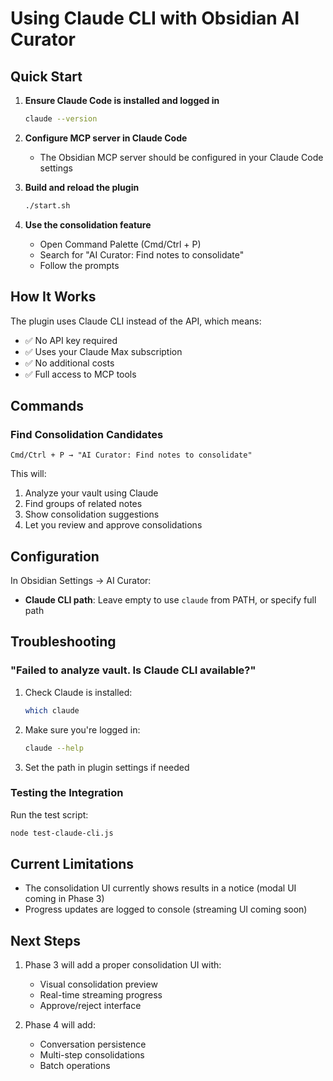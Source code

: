 # Using Claude CLI with Obsidian AI Curator

## Quick Start

1. **Ensure Claude Code is installed and logged in**
   ```bash
   claude --version
   ```

2. **Configure MCP server in Claude Code**
   - The Obsidian MCP server should be configured in your Claude Code settings

3. **Build and reload the plugin**
   ```bash
   ./start.sh
   ```

4. **Use the consolidation feature**
   - Open Command Palette (Cmd/Ctrl + P)
   - Search for "AI Curator: Find notes to consolidate"
   - Follow the prompts

## How It Works

The plugin uses Claude CLI instead of the API, which means:
- ✅ No API key required
- ✅ Uses your Claude Max subscription
- ✅ No additional costs
- ✅ Full access to MCP tools

## Commands

### Find Consolidation Candidates
```
Cmd/Ctrl + P → "AI Curator: Find notes to consolidate"
```

This will:
1. Analyze your vault using Claude
2. Find groups of related notes
3. Show consolidation suggestions
4. Let you review and approve consolidations

## Configuration

In Obsidian Settings → AI Curator:
- **Claude CLI path**: Leave empty to use `claude` from PATH, or specify full path

## Troubleshooting

### "Failed to analyze vault. Is Claude CLI available?"

1. Check Claude is installed:
   ```bash
   which claude
   ```

2. Make sure you're logged in:
   ```bash
   claude --help
   ```

3. Set the path in plugin settings if needed

### Testing the Integration

Run the test script:
```bash
node test-claude-cli.js
```

## Current Limitations

- The consolidation UI currently shows results in a notice (modal UI coming in Phase 3)
- Progress updates are logged to console (streaming UI coming soon)

## Next Steps

1. Phase 3 will add a proper consolidation UI with:
   - Visual consolidation preview
   - Real-time streaming progress
   - Approve/reject interface
   
2. Phase 4 will add:
   - Conversation persistence
   - Multi-step consolidations
   - Batch operations